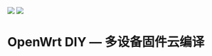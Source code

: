 ![](https://img.shields.io/github/stars/MrH723/Actions-OpenWrt.svg)
![](https://img.shields.io/github/forks/MrH723/Actions-OpenWrt.svg)

OpenWrt DIY — 多设备固件云编译
======================
